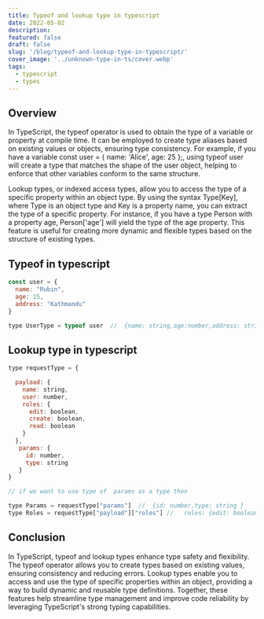 ```yaml
---
title: Typeof and lookup type in typescript
date: 2022-05-02
description:
featured: false
draft: false
slug: '/blog/typeof-and-lookup-type-in-typescript/'
cover_image: '../unknown-type-in-ts/cover.webp'
tags:
  - typescript
  - types
---
```


## Overview

In TypeScript, the typeof operator is used to obtain the type of a variable or property at compile time. It can be employed to create type aliases based on existing values or objects, ensuring type consistency. For example, if you have a variable const user = { name: 'Alice', age: 25 };, using typeof user will create a type that matches the shape of the user object, helping to enforce that other variables conform to the same structure.

Lookup types, or indexed access types, allow you to access the type of a specific property within an object type. By using the syntax Type[Key], where Type is an object type and Key is a property name, you can extract the type of a specific property. For instance, if you have a type Person with a property age, Person['age'] will yield the type of the age property. This feature is useful for creating more dynamic and flexible types based on the structure of existing types.

## Typeof in typescript

```js
const user = {
  name: "Rubin",
  age: 15,
  address: "Kathmandu"
}

type UserType = typeof user  //  {name: string,age:number,address: string}
```

## Lookup type in typescript

```js
type requestType = {

  payload: {
    name: string,
    user: number,
    roles: {
      edit: boolean,
      create: boolean,
      read: boolean
    }
  },
   params: {
     id: number,
     type: string
   }
}

// if we want to use type of  params as a type then

type Params = requestType["params"]  //  {id: number,type: string }
type Roles = requestType["payload"]["roles"] //   roles: {edit: boolean,create: boolean,read: boolean}

```

## Conclusion

In TypeScript, typeof and lookup types enhance type safety and flexibility. The typeof operator allows you to create types based on existing values, ensuring consistency and reducing errors. Lookup types enable you to access and use the type of specific properties within an object, providing a way to build dynamic and reusable type definitions. Together, these features help streamline type management and improve code reliability by leveraging TypeScript's strong typing capabilities.
